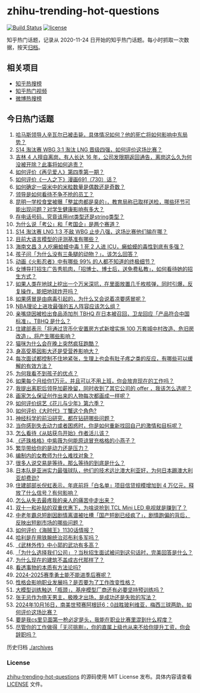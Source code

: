 # zhihu-trending-hot-questions

[![Build Status](https://github.com/justjavac/zhihu-trending-hot-questions/workflows/ci/badge.svg?branch=master)](https://github.com/justjavac/zhihu-trending-hot-questions/actions)
[![license](https://img.shields.io/github/license/justjavac/zhihu-trending-hot-questions)](https://github.com/justjavac/zhihu-trending-hot-questions/blob/master/LICENSE)

知乎热门话题，记录从 2020-11-24
日开始的知乎热门话题。每小时抓取一次数据，按天[归档](./archives)。

## 相关项目

- [知乎热搜榜](https://github.com/justjavac/zhihu-trending-top-search)
- [知乎热门视频](https://github.com/justjavac/zhihu-trending-hot-video)
- [微博热搜榜](https://github.com/justjavac/weibo-trending-hot-search)

## 今日热门话题

<!-- BEGIN -->
<!-- 最后更新时间 Fri Oct 18 2024 03:15:43 GMT+0800 (China Standard Time) -->

1. [哈马斯领导人辛瓦尔已被击毙，具体情况如何？他的死亡将如何影响中东局势？](https://www.zhihu.com/question/1193443200)
1. [S14 淘汰赛 WBG 3:1 淘汰 LNG 晋级四强，如何评价这场比赛？](https://www.zhihu.com/question/1181895040)
1. [吉林 4 人擅自离岗，有人长达 16 年，公司发限期返回通告，离岗这么久为何没被开除？此事将如何追责？](https://www.zhihu.com/question/1127284970)
1. [如何评价《再见爱人》第四季第一期？](https://www.zhihu.com/question/1148806925)
1. [如何评价《一人之下》漫画691（730）话？](https://www.zhihu.com/question/815633883)
1. [如何确定一袋米中的米粒数量是偶数还是奇数？](https://www.zhihu.com/question/666009766)
1. [领导是如何看待不争不抢的员工？](https://www.zhihu.com/question/920559238)
1. [昆明一学校食堂被曝「整盆肉都是臭的」，教育局称已取样送检，哪些环节可能出现问题？对学生健康影响有多大？](https://www.zhihu.com/question/1088241158)
1. [存电话号码，究竟该用int类型还是string类型？](https://www.zhihu.com/question/662000315)
1. [为什么说「考公」和「考国企」是两个赛道？](https://www.zhihu.com/question/800770189)
1. [S14 淘汰赛 LNG 1:3 不敌 WBG 止步八强，这场比赛他们输在哪？](https://www.zhihu.com/question/1202049727)
1. [目前大语言模型的评测基准有哪些？](https://www.zhihu.com/question/601328258)
1. [海南文昌 3 人吃癞蛤蟆中毒 1 死 2 人进 ICU，癞蛤蟆的毒性到底有多强？](https://www.zhihu.com/question/1125180131)
1. [孩子问「为什么没有三条腿的动物？」，该怎么回答？](https://www.zhihu.com/question/534355933)
1. [动画《火影忍者》中有哪些 99% 的人都不知道的终极细节？](https://www.zhihu.com/question/455433585)
1. [女博导打招生广告秀肌肉，「招博士、博士后，送免费私教」，如何看待她的招生方式？](https://www.zhihu.com/question/950966170)
1. [如果人类在地球上挖出一个万米深坑，在里面放置几千枚核弹，同时引爆，反复操作，能把地球炸开吗？](https://www.zhihu.com/question/784234818)
1. [如果感冒是由病毒引起的，为什么又会说着凉要感冒呢？](https://www.zhihu.com/question/1140003827)
1. [NBA理论上进攻最强的五人阵容应该怎么组？](https://www.zhihu.com/question/657172088)
1. [亲嘴烧因被检出食品添加剂 TBHQ 在日本被召回，卫龙回应「产品符合中国标准」，TBHQ 是什么？](https://www.zhihu.com/question/1075360044)
1. [住建部表示「将通过货币化安置房方式新增实施 100 万套城中村改造、危旧房改造」，将产生哪些影响？](https://www.zhihu.com/question/1136731087)
1. [猫咪为什么会在晚上突然疯狂跑酷？](https://www.zhihu.com/question/664109478)
1. [身高受基因影大还是受营养影响大？](https://www.zhihu.com/question/561540111)
1. [每次面试都控制不住地紧张，生理上也会有肚子疼之类的反应，有哪些可以缓解的有效方法？](https://www.zhihu.com/question/668860837)
1. [为何我看不到孩子的优点？](https://www.zhihu.com/question/803474383)
1. [如果每个月给你1万元，并且可以不用上班，你会放弃现在的工作吗？](https://www.zhihu.com/question/771511469)
1. [我提出离职后领导加薪挽留，同时收到了其它公司的 offer ，我该怎么选呢？](https://www.zhihu.com/question/884763344)
1. [画家怎么保证创作出来的人物每次都画成一样呢？](https://www.zhihu.com/question/528716376)
1. [如何评价综艺《花儿与少年》第六季？](https://www.zhihu.com/question/665511632)
1. [如何评价《大时代》丁蟹这个角色?](https://www.zhihu.com/question/30323031)
1. [神经科学的前沿研究，都在钻研哪些问题？](https://www.zhihu.com/question/458874364)
1. [当你感到失去动力或者困惑时，你是如何重新找回自己的激情和目标呢？](https://www.zhihu.com/question/667948094)
1. [怎么看待《从姑获鸟开始》作者活儿该？](https://www.zhihu.com/question/292193783)
1. [《还珠格格》中紫薇为何能原谅冒充格格的小燕子？](https://www.zhihu.com/question/564017248)
1. [繁华带给你的是动力还是压力？](https://www.zhihu.com/question/1082520474)
1. [编制内的女教师为什么难找对象？](https://www.zhihu.com/question/392241876)
1. [很多人说交易是等待，那么等待的到底是什么？](https://www.zhihu.com/question/666834643)
1. [日本队是亚洲实力最强球队，他们的技术远比澳大利亚好，为何日本踢澳大利亚却费劲?](https://www.zhihu.com/question/974139617)
1. [住建部部长倪虹表示，年底前将「白名单」项目信贷规模增加到 4 万亿元，释放了什么信号？有何影响？](https://www.zhihu.com/question/1135226174)
1. [怎么从失去最疼我的亲人的痛苦中走出来？](https://www.zhihu.com/question/1054007451)
1. [双十一和补贴的双重优惠下，为啥说抢到 TCL Mini LED 电视就是赚到了？](https://www.zhihu.com/question/1140078488)
1. [中老年霸总短剧因剧情离谱被吐槽「国产短剧已经疯了」，剧情跑偏的背后，反映出短剧市场的哪些问题？](https://www.zhihu.com/question/966991405)
1. [如何评价《海贼王》1130话情报？](https://www.zhihu.com/question/989456643)
1. [哈利是在用铁腕统治邓布利多军吗？](https://www.zhihu.com/question/493313507)
1. [《武林外传》中小郭的武功有多高？](https://www.zhihu.com/question/354056944)
1. [「为什么选择我们公司」？当秋招生面试被问到这句话时，完美回答是什么？](https://www.zhihu.com/question/863155090)
1. [为什么现在的建筑不盖成古代那样了？](https://www.zhihu.com/question/291956307)
1. [看透事物的本质有方法论吗?](https://www.zhihu.com/question/784481748)
1. [2024-2025赛季勇士能不能进季后赛呢？](https://www.zhihu.com/question/665861884)
1. [性格会影响职业发展吗？是否要为了工作改变性格？](https://www.zhihu.com/question/885955230)
1. [大模型训练触达「瓶颈」，基座模型厂商还有必要坚持预训练吗？](https://www.zhihu.com/question/977714432)
1. [张无忌作为倚天男主，极晚才出场，是成功还是失败的写法？](https://www.zhihu.com/question/760369093)
1. [2024年10月16日，南美世预赛阿根廷6：0战胜玻利维亚，梅西三球两助，如何评价这场比赛？](https://www.zhihu.com/question/1027729114)
1. [要是我cs里见面第一枪必定是头，我能在职业比赛里混到什么程度？](https://www.zhihu.com/question/666506085)
1. [尽管你的工作做得「无可挑剔」，你的直属上级也从来不给你提升工资，你会辞职吗？](https://www.zhihu.com/question/908144779)

<!-- END -->

历史归档 [./archives](./archives)

### License

[zhihu-trending-hot-questions](https://github.com/justjavac/zhihu-trending-hot-questions)
的源码使用 MIT License 发布。具体内容请查看 [LICENSE](./LICENSE) 文件。
